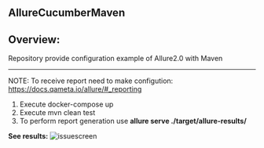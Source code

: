 AllureCucumberMaven
---
Overview:
---
 
Repository provide configuration example of Allure2.0 with Maven

---

NOTE:
To receive report need to make configution: https://docs.qameta.io/allure/#_reporting

1. Execute docker-compose up
2. Execute mvn clean test
3. To perform report generation use **allure serve ./target/allure-results/**

**See results:**
![issuescreen](https://user-images.githubusercontent.com/26840848/42215638-c1c2b036-7ec7-11e8-896e-df4f962316af.jpg)
